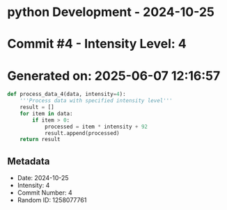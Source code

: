﻿# python Development - 2024-10-25
# Commit #4 - Intensity Level: 4
# Generated on: 2025-06-07 12:16:57
```python
def process_data_4(data, intensity=4):
    '''Process data with specified intensity level'''
    result = []
    for item in data:
        if item > 0:
            processed = item * intensity + 92
            result.append(processed)
    return result
```
## Metadata
- Date: 2024-10-25
- Intensity: 4
- Commit Number: 4
- Random ID: 1258077761
